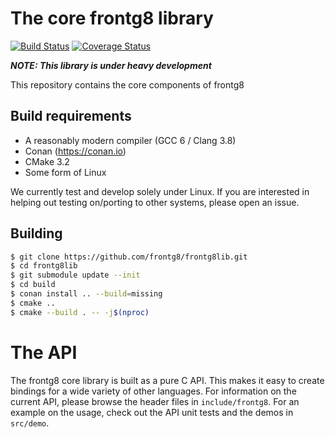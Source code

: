 The core frontg8 library
========================

[![Build Status](https://travis-ci.org/frontg8/frontg8lib.svg?branch=master)](https://travis-ci.org/frontg8/frontg8lib) [![Coverage Status](https://coveralls.io/repos/github/frontg8/frontg8lib/badge.svg?branch=master)](https://coveralls.io/github/frontg8/frontg8lib?branch=master)

***NOTE: This library is under heavy development***

This repository contains the core components of frontg8

Build requirements
------------------

* A reasonably modern compiler (GCC 6 / Clang 3.8)
* Conan (https://conan.io)
* CMake 3.2
* Some form of Linux

We currently test and develop solely under Linux. If you are interested in
helping out testing on/porting to other systems, please open an issue.

Building
--------

```bash
$ git clone https://github.com/frontg8/frontg8lib.git
$ cd frontg8lib
$ git submodule update --init
$ cd build
$ conan install .. --build=missing
$ cmake ..
$ cmake --build . -- -j$(nproc)
```

The API
=======

The frontg8 core library is built as a pure C API. This makes it easy to create
bindings for a wide variety of other languages. For information on the current
API, please browse the header files in `include/frontg8`. For an example on the
usage, check out the API unit tests and the demos in `src/demo`.
